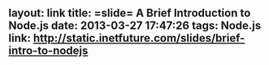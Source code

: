 layout: link
title: =slide= A Brief Introduction to Node.js
date: 2013-03-27 17:47:26
tags: Node.js
link: http://static.inetfuture.com/slides/brief-intro-to-nodejs
---